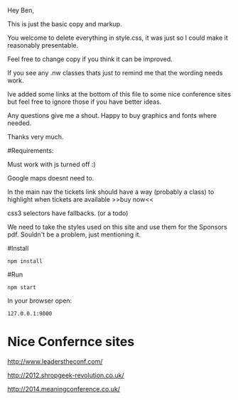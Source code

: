Hey Ben, 

This is just the basic copy and markup.

You welcome to delete everything in style.css, it was just so I could make it reasonably presentable.

Feel free to change copy if you think it can be improved. 

If you see any .nw classes thats just to remind me that the wording needs work.

Ive added some links at the bottom of this file to some nice conference sites but feel free to ignore those if you have better ideas.


Any questions give me a shout. Happy to buy graphics and fonts where needed.

Thanks very much. 

#Requirements:

Must work with js turned off :)

Google maps doesnt need to.

In the main nav the tickets link should have a way (probably a class) to highlight when tickets are available >>buy now<<

css3 selectors have fallbacks. (or a todo)

We need to take the styles used on this site and use them for the Sponsors pdf. Souldn't be a problem, just mentioning it.


#Install

    npm install

#Run

    npm start

In your browser open:

    127.0.0.1:9000


# Nice Confernce sites

http://www.leaderstheconf.com/

http://2012.shropgeek-revolution.co.uk/

http://2014.meaningconference.co.uk/